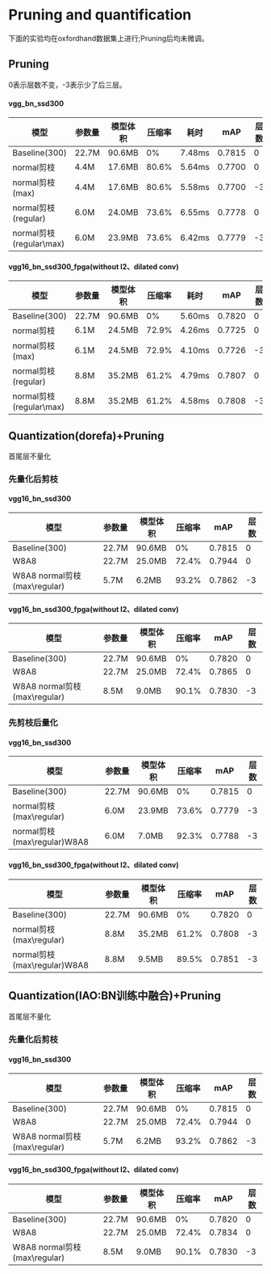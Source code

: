 # Pruning and quantification
下面的实验均在oxfordhand数据集上进行;Pruning后均未微调。



## Pruning

0表示层数不变，-3表示少了后三层。            
#### vgg_bn_ssd300
| 模型 | 参数量 |模型体积  |压缩率  |耗时  |mAP  |层数  |
| --- | --- | --- | --- | --- | --- | ---|
| Baseline(300)| 22.7M |90.6MB  |0%  |7.48ms  |0.7815  |   0|
| normal剪枝| 4.4M |17.6MB  |80.6%  |5.64ms  |0.7700  |  0|
| normal剪枝(max)| 4.4M |17.6MB  |80.6%  |5.58ms  |0.7700  |  -3|
| normal剪枝(regular) | 6.0M |24.0MB  |73.6%  |6.55ms  |0.7778  | 0|
| normal剪枝(regular\max) | 6.0M |23.9MB  |73.6%  |6.42ms  |0.7779  | -3|




#### vgg16_bn_ssd300_fpga(without l2、dilated conv)
| 模型 | 参数量 |模型体积  |压缩率  |耗时  |mAP  |层数  |
| --- | --- | --- | --- | --- | --- | ---|
| Baseline(300)| 22.7M |90.6MB  |0%  |5.60ms  |0.7820  |  0|
| normal剪枝| 6.1M |24.5MB  |72.9%  |4.26ms  |0.7725  |   0|
| normal剪枝(max)| 6.1M |24.5MB  |72.9%  |4.10ms  |0.7726  |   -3|
| normal剪枝(regular) | 8.8M |35.2MB  |61.2%  |4.79ms  |0.7807  |   0|
| normal剪枝(regular\max) | 8.8M |35.2MB  |61.2%  |4.58ms  |0.7808  |   -3|


## Quantization(dorefa)+Pruning
首尾层不量化
### 先量化后剪枝
#### vgg16_bn_ssd300   
| 模型 | 参数量 |模型体积  |压缩率  |mAP  |层数  |
| --- | --- | --- | --- | --- | ---|
| Baseline(300)| 22.7M |90.6MB  |0%  |0.7815  |   0|
| W8A8 | 22.7M |25.0MB  |72.4%  |0.7944  | 0|
| W8A8 normal剪枝(max\regular) | 5.7M |6.2MB  |93.2%  | 0.7862  | -3|


#### vgg16_bn_ssd300_fpga(without l2、dilated conv)     
| 模型| 参数量 |模型体积  |压缩率  |mAP  |层数  |
| --- | --- | --- | --- | --- | ---|
|Baseline(300)| 22.7M |90.6MB  |0%  |0.7820  |   0|
| W8A8| 22.7M |25.0MB  |72.4%  |0.7865  | 0|
| W8A8 normal剪枝(max\regular)| 8.5M |9.0MB  |90.1%  | 0.7830  | -3|

### 先剪枝后量化
#### vgg16_bn_ssd300   
| 模型 | 参数量 |模型体积  |压缩率  |mAP  |层数  |
| --- | --- | --- | --- | --- | ---|
| Baseline(300)| 22.7M |90.6MB  |0%  |0.7815  |   0|
| normal剪枝(max\regular) | 6.0M |23.9MB  |73.6%  |0.7779  | -3|
| normal剪枝(max\regular)W8A8 | 6.0M |7.0MB  |92.3%  | 0.7788 | -3|


#### vgg16_bn_ssd300_fpga(without l2、dilated conv) 
| 模型 | 参数量 |模型体积  |压缩率  |mAP  |层数  |
| --- | --- | --- | --- | --- | ---|
| Baseline(300)| 22.7M |90.6MB  |0%  |0.7820  |   0|
| normal剪枝(max\regular) | 8.8M |35.2MB  |61.2%  |0.7808  |   -3|
| normal剪枝(max\regular)W8A8 | 8.8M |9.5MB  |89.5%  |0.7851  | -3|




## Quantization(IAO:BN训练中融合)+Pruning
首尾层不量化
### 先量化后剪枝
#### vgg16_bn_ssd300   
| 模型 | 参数量 |模型体积  |压缩率  |mAP  |层数  |
| --- | --- | --- | --- | --- | ---|
| Baseline(300)| 22.7M |90.6MB  |0%  |0.7815  |   0|
| W8A8 | 22.7M |25.0MB  |72.4%  |0.7944  | 0|
| W8A8 normal剪枝(max\regular) | 5.7M |6.2MB  |93.2%  | 0.7862  | -3|


#### vgg16_bn_ssd300_fpga(without l2、dilated conv) 
| 模型| 参数量 |模型体积  |压缩率  |mAP  |层数  |
| --- | --- | --- | --- | --- | ---|
|Baseline(300)| 22.7M |90.6MB  |0%  |0.7820  |   0|
| W8A8| 22.7M |25.0MB  |72.4%  |0.7834  | 0|
| W8A8 normal剪枝(max\regular)| 8.5M |9.0MB  |90.1%  | 0.7830  | -3|














